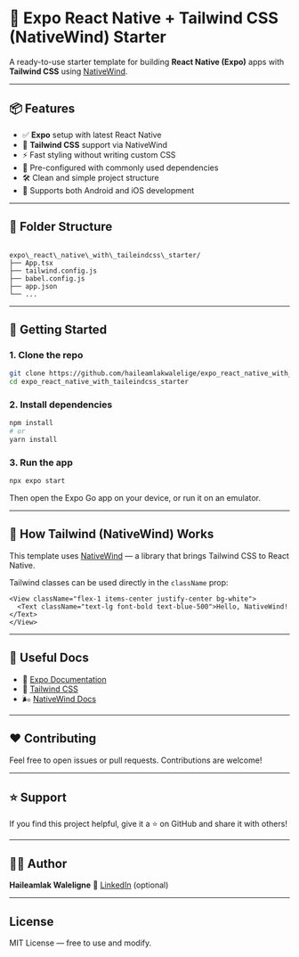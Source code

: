 
# 🚀 Expo React Native + Tailwind CSS (NativeWind) Starter

A ready-to-use starter template for building **React Native (Expo)** apps with **Tailwind CSS** using [NativeWind](https://www.nativewind.dev/).

---

## 📦 Features

- ✅ **Expo** setup with latest React Native
- 🎨 **Tailwind CSS** support via NativeWind
- ⚡️ Fast styling without writing custom CSS
- 🧩 Pre-configured with commonly used dependencies
- 🛠 Clean and simple project structure
- 🧪 Supports both Android and iOS development

---

## 📁 Folder Structure

```

expo\_react\_native\_with\_taileindcss\_starter/
├── App.tsx
├── tailwind.config.js
├── babel.config.js
├── app.json
└── ...

````

---

## 🚀 Getting Started

### 1. Clone the repo

```bash
git clone https://github.com/haileamlakwalelige/expo_react_native_with_tailwindcss-nativewind-_starter.git
cd expo_react_native_with_taileindcss_starter
````

### 2. Install dependencies

```bash
npm install
# or
yarn install
```

### 3. Run the app

```bash
npx expo start
```

Then open the Expo Go app on your device, or run it on an emulator.

---

## 🧠 How Tailwind (NativeWind) Works

This template uses [NativeWind](https://www.nativewind.dev/) — a library that brings Tailwind CSS to React Native.

Tailwind classes can be used directly in the `className` prop:

```tsx
<View className="flex-1 items-center justify-center bg-white">
  <Text className="text-lg font-bold text-blue-500">Hello, NativeWind!</Text>
</View>
```

---

## 📄 Useful Docs

* 📘 [Expo Documentation](https://docs.expo.dev/)
* 💨 [Tailwind CSS](https://tailwindcss.com/docs)
* 🌬 [NativeWind Docs](https://www.nativewind.dev/)

---

## ❤️ Contributing

Feel free to open issues or pull requests. Contributions are welcome!

---

## ⭐️ Support

If you find this project helpful, give it a ⭐️ on GitHub and share it with others!

---

## 🧑‍💻 Author

**Haileamlak Waleligne**
📧 [LinkedIn](https://linkedin.com/in/haileamlak-waleligne) (optional)

---

## License

MIT License — free to use and modify.



